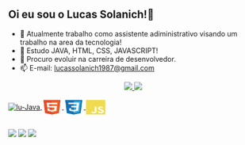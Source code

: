 ## Oi eu sou o Lucas Solanich!👋



- 🔭 Atualmente trabalho como assistente adiministrativo visando um trabalho na area da tecnologia!
- 🌱 Estudo JAVA, HTML, CSS, JAVASCRIPT!
- 🤔 Procuro evoluir na carreira de desenvolvedor.
- 📫 E-mail: lucassolanich1987@gmail.com 
<div align="center">
  <a href="https://github.com/Snolaxlucas">
  <img height="170em" src="https://github-readme-stats.vercel.app/api?username=Snolaxlucas&show_icons=true&theme=dracula&include_all_commits=true&count_private=true"/>
  <img height="140em" src="https://github-readme-stats.vercel.app/api/top-langs/?username=Snolaxlucas&layout=compact&langs_count=7&theme=dracula"/>
</div>
<div style="display: inline_block"><br>
  <img align="center" alt="lu-Java" height="30" width="40" src="https://cdn.jsdelivr.net/gh/devicons/devicon/icons/java/java-original.svg">
  <img align="center" alt="lu-HTML" height="30" width="40" src="https://raw.githubusercontent.com/devicons/devicon/master/icons/html5/html5-original.svg">
  <img align="center" alt="lu-CSS" height="30" width="40" src="https://raw.githubusercontent.com/devicons/devicon/master/icons/css3/css3-original.svg">
  <img align="center" alt="lu-Js" height="30" width="40" src="https://raw.githubusercontent.com/devicons/devicon/master/icons/javascript/javascript-plain.svg">
</div>
  
  ##
 
<div> 
  <a href="https://instagram.com/snolaxlucas" target="_blank"><img src="https://img.shields.io/badge/-Instagram-%23E4405F?style=for-the-badge&logo=instagram&logoColor=white" target="_blank"></a>
 <a href="https://discord.gg/XTWcSdmnxh" target="_blank"><img src="https://img.shields.io/badge/Discord-7289DA?style=for-the-badge&logo=discord&logoColor=white" target="_blank"></a> 
  <a href = "mailto:lucassolanich1987@gmail.com"><img src="https://img.shields.io/badge/-Gmail-%23333?style=for-the-badge&logo=gmail&logoColor=white" target="_blank"></a>
  
 
 
</div>
